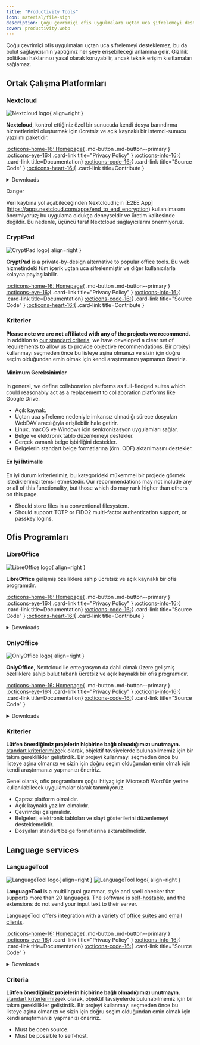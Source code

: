 ```yaml
---
title: "Productivity Tools"
icon: material/file-sign
description: Çoğu çevrimiçi ofis uygulmaları uçtan uca şifrelemeyi desteklemez, bu da bulut sağlayıcısının yaptığınız her şeye erişebileceği anlamına gelir.
cover: productivity.webp
---
```


<!-- markdownlint-disable MD024 -->
Çoğu çevrimiçi ofis uygulmaları uçtan uca şifrelemeyi desteklemez, bu da bulut sağlayıcısının yaptığınız her şeye erişebileceği anlamına gelir. Gizlilik politikası haklarınızı yasal olarak koruyabilir, ancak teknik erişim kısıtlamaları sağlamaz.

## Ortak Çalışma Platformları

### Nextcloud

<div class="admonition recommendation" markdown>

![Nextcloud logo](assets/img/productivity/nextcloud.svg){ align=right }

**Nextcloud**, kontrol ettiğiniz özel bir sunucuda kendi dosya barındırma hizmetlerinizi oluşturmak için ücretsiz ve açık kaynaklı bir istemci-sunucu yazılımı paketidir.

[:octicons-home-16: Homepage](https://nextcloud.com){ .md-button .md-button--primary }
[:octicons-eye-16:](https://nextcloud.com/privacy){ .card-link title="Privacy Policy" }
[:octicons-info-16:](https://nextcloud.com/support){ .card-link title=Documentation}
[:octicons-code-16:](https://github.com/nextcloud){ .card-link title="Source Code" }
[:octicons-heart-16:](https://nextcloud.com/contribute){ .card-link title=Contribute }

<details class="downloads" markdown>
<summary>Downloads</summary>

- [:simple-googleplay: Google Play](https://play.google.com/store/apps/details?id=com.nextcloud.client)
- [:simple-appstore: App Store](https://apps.apple.com/app/id1125420102)
- [:simple-github: GitHub](https://github.com/nextcloud/android/releases)
- [:fontawesome-brands-windows: Windows](https://nextcloud.com/install/#install-clients)
- [:simple-apple: macOS](https://nextcloud.com/install/#install-clients)
- [:simple-linux: Linux](https://nextcloud.com/install/#install-clients)

</details>

</div>

<div class="admonition danger" markdown>
<p class="admonition-title">Danger</p>

Veri kaybına yol açabileceğinden Nextcloud için [E2EE App] (https://apps.nextcloud.com/apps/end_to_end_encryption) kullanılmasını önermiyoruz; bu uygulama oldukça deneyseldir ve üretim kalitesinde değildir. Bu nedenle, üçüncü taraf Nextcloud sağlayıcılarını önermiyoruz.

</div>

### CryptPad

<div class="admonition recommendation" markdown>

![CryptPad logo](assets/img/productivity/cryptpad.svg){ align=right }

**CryptPad** is a private-by-design alternative to popular office tools. Bu web hizmetindeki tüm içerik uçtan uca şifrelenmiştir ve diğer kullanıcılarla kolayca paylaşılabilir.

[:octicons-home-16: Homepage](https://cryptpad.fr){ .md-button .md-button--primary }
[:octicons-eye-16:](https://cryptpad.fr/pad/#/2/pad/view/GcNjAWmK6YDB3EO2IipRZ0fUe89j43Ryqeb4fjkjehE){ .card-link title="Privacy Policy" }
[:octicons-info-16:](https://docs.cryptpad.fr){ .card-link title=Documentation}
[:octicons-code-16:](https://github.com/xwiki-labs/cryptpad){ .card-link title="Source Code" }
[:octicons-heart-16:](https://opencollective.com/cryptpad){ .card-link title=Contribute }

</details>

</div>

### Kriterler

**Please note we are not affiliated with any of the projects we recommend.** In addition to [our standard criteria](about/criteria.md), we have developed a clear set of requirements to allow us to provide objective recommendations. Bir projeyi kullanmayı seçmeden önce bu listeye aşina olmanızı ve sizin için doğru seçim olduğundan emin olmak için kendi araştırmanızı yapmanızı öneririz.

#### Minimum Gereksinimler

In general, we define collaboration platforms as full-fledged suites which could reasonably act as a replacement to collaboration platforms like Google Drive.

- Açık kaynak.
- Uçtan uca şifreleme nedeniyle imkansız olmadığı sürece dosyaları WebDAV aracılığıyla erişilebilir hale getirir.
- Linux, macOS ve Windows için senkronizasyon uygulamları sağlar.
- Belge ve elektronik tablo düzenlemeyi destekler.
- Gerçek zamanlı belge işbirliğini destekler.
- Belgelerin standart belge formatlarına (örn. ODF) aktarılmasını destekler.

#### En İyi İhtimalle

En iyi durum kriterlerimiz, bu kategorideki mükemmel bir projede görmek istediklerimizi temsil etmektedir. Our recommendations may not include any or all of this functionality, but those which do may rank higher than others on this page.

- Should store files in a conventional filesystem.
- Should support TOTP or FIDO2 multi-factor authentication support, or passkey logins.

## Ofis Programları

### LibreOffice

<div class="admonition recommendation" markdown>

![LibreOffice logo](assets/img/productivity/libreoffice.svg){ align=right }

**LibreOffice** gelişmiş özelliklere sahip ücretsiz ve açık kaynaklı bir ofis programıdır.

[:octicons-home-16: Homepage](https://libreoffice.org){ .md-button .md-button--primary }
[:octicons-eye-16:](https://libreoffice.org/about-us/privacy/privacy-policy-en){ .card-link title="Privacy Policy" }
[:octicons-info-16:](https://documentation.libreoffice.org/en/english-documentation){ .card-link title=Documentation}
[:octicons-code-16:](https://libreoffice.org/about-us/source-code){ .card-link title="Source Code" }
[:octicons-heart-16:](https://libreoffice.org/donate){ .card-link title=Contribute }

<details class="downloads" markdown>
<summary>Downloads</summary>

- [:simple-googleplay: Google Play](https://libreoffice.org/download/android-and-ios)
- [:simple-appstore: App Store](https://libreoffice.org/download/android-and-ios)
- [:fontawesome-brands-windows: Windows](https://libreoffice.org/download/download)
- [:simple-apple: macOS](https://libreoffice.org/download/download)
- [:simple-linux: Linux](https://libreoffice.org/download/download)
- [:simple-flathub: Flathub](https://flathub.org/apps/details/org.libreoffice.LibreOffice)

</details>

</div>

### OnlyOffice

<div class="admonition recommendation" markdown>

![OnlyOffice logo](assets/img/productivity/onlyoffice.svg){ align=right }

**OnlyOffice**, Nextcloud ile entegrasyon da dahil olmak üzere gelişmiş özelliklere sahip bulut tabanlı ücretsiz ve açık kaynaklı bir ofis programıdır.

[:octicons-home-16: Homepage](https://onlyoffice.com){ .md-button .md-button--primary }
[:octicons-eye-16:](https://help.onlyoffice.com/products/files/doceditor.aspx?fileid=5048502&doc=SXhWMEVzSEYxNlVVaXJJeUVtS0kyYk14YWdXTEFUQmRWL250NllHNUFGbz0_IjUwNDg1MDIi0){ .card-link title="Privacy Policy" }
[:octicons-info-16:](https://helpcenter.onlyoffice.com/userguides.aspx){ .card-link title=Documentation}
[:octicons-code-16:](https://github.com/ONLYOFFICE){ .card-link title="Source Code" }

<details class="downloads" markdown>
<summary>Downloads</summary>

- [:simple-googleplay: Google Play](https://play.google.com/store/apps/details?id=com.onlyoffice.documents)
- [:simple-appstore: App Store](https://apps.apple.com/app/id944896972)
- [:fontawesome-brands-windows: Windows](https://onlyoffice.com/download-desktop.aspx)
- [:simple-apple: macOS](https://onlyoffice.com/download-desktop.aspx)
- [:simple-linux: Linux](https://onlyoffice.com/download-desktop.aspx)
- [:simple-flathub: Flathub](https://flathub.org/apps/details/org.onlyoffice.desktopeditors)

</details>

</div>

### Kriterler

**Lütfen önerdiğimiz projelerin hiçbirine bağlı olmadığımızı unutmayın.** [standart kriterlerimize](about/criteria.md)ek olarak, objektif tavsiyelerde bulunabilmemiz için bir takım gereklilikler geliştirdik. Bir projeyi kullanmayı seçmeden önce bu listeye aşina olmanızı ve sizin için doğru seçim olduğundan emin olmak için kendi araştırmanızı yapmanızı öneririz.

Genel olarak, ofis programlarını çoğu ihtiyaç için Microsoft Word'ün yerine kullanılabilecek uygulamalar olarak tanımlıyoruz.

- Çapraz platform olmalıdır.
- Açık kaynaklı yazılım olmalıdır.
- Çevrimdışı çalışmalıdır.
- Belgeleri, elektronik tabloları ve slayt gösterilerini düzenlemeyi desteklemelidir.
- Dosyaları standart belge formatlarına aktarabilmelidir.

## Language services

### LanguageTool

<div class="admonition recommendation" markdown>

![LanguageTool logo](assets/img/productivity/languagetool.svg#only-light){ align=right }
![LanguageTool logo](assets/img/productivity/languagetool-dark.svg#only-dark){ align=right }

**LanguageTool** is a multilingual grammar, style and spell checker that supports more than 20 languages. The software is [self-hostable](https://dev.languagetool.org/http-server), and the extensions do not send your input text to their server.

  LanguageTool offers integration with a variety of [office suites](https://languagetool.org/services#text_editors) and [email clients](https://languagetool.org/services#mail_clients).

[:octicons-home-16: Homepage](https://languagetool.org){ .md-button .md-button--primary }
[:octicons-eye-16:](https://languagetool.org/legal/privacy){ .card-link title="Privacy Policy" }
[:octicons-info-16:](https://languagetooler.freshdesk.com/en/support/solutions){ .card-link title=Documentation}
[:octicons-code-16:](https://github.com/languagetool-org){ .card-link title="Source Code" }

<details class="downloads" markdown>
<summary>Downloads</summary>

- [:simple-appstore: App Store](https://apps.apple.com/app/id1534275760)
- [:fontawesome-brands-windows: Windows](https://languagetool.org/windows-desktop)
- [:simple-apple: macOS](https://languagetool.org/mac-desktop)
- [:simple-firefoxbrowser: Firefox](https://addons.mozilla.org/firefox/addon/languagetool)
- [:simple-googlechrome: Chrome](https://chrome.google.com/webstore/detail/grammar-and-spell-checker/oldceeleldhonbafppcapldpdifcinji)
- [:fontawesome-brands-edge: Edge](https://microsoftedge.microsoft.com/addons/detail/hfjadhjooeceemgojogkhlppanjkbobc)
- [:simple-safari: Safari](https://apps.apple.com/app/id1534275760)

</details>

</div>

### Criteria

**Lütfen önerdiğimiz projelerin hiçbirine bağlı olmadığımızı unutmayın.** [standart kriterlerimize](about/criteria.md)ek olarak, objektif tavsiyelerde bulunabilmemiz için bir takım gereklilikler geliştirdik. Bir projeyi kullanmayı seçmeden önce bu listeye aşina olmanızı ve sizin için doğru seçim olduğundan emin olmak için kendi araştırmanızı yapmanızı öneririz.

- Must be open source.
- Must be possible to self-host.
